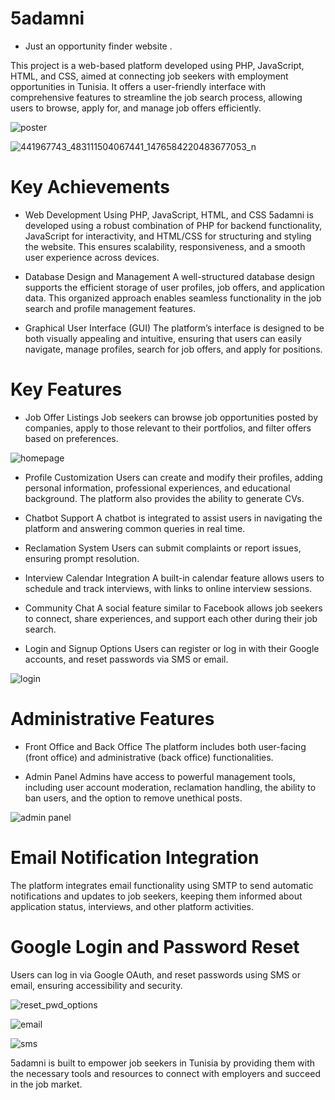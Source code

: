 # 5adamni
- Just an opportunity finder website .

This project is a web-based platform developed using PHP, JavaScript, HTML, and CSS, aimed at connecting job seekers with employment opportunities in Tunisia. It offers a user-friendly interface with comprehensive features to streamline the job search process, allowing users to browse, apply for, and manage job offers efficiently.

![poster](https://github.com/user-attachments/assets/1f61ffda-9af9-4dbe-8a78-cf6ebbc270f6)

![441967743_483111504067441_1476584220483677053_n](https://github.com/user-attachments/assets/07dd2b15-4a4a-493f-8567-a0d4664ab6ec)

# Key Achievements
- Web Development Using PHP, JavaScript, HTML, and CSS
5adamni is developed using a robust combination of PHP for backend functionality, JavaScript for interactivity, and HTML/CSS for structuring and styling the website. This ensures scalability, responsiveness, and a smooth user experience across devices.

- Database Design and Management
A well-structured database design supports the efficient storage of user profiles, job offers, and application data. This organized approach enables seamless functionality in the job search and profile management features.

- Graphical User Interface (GUI)
The platform’s interface is designed to be both visually appealing and intuitive, ensuring that users can easily navigate, manage profiles, search for job offers, and apply for positions.

# Key Features
- Job Offer Listings
Job seekers can browse job opportunities posted by companies, apply to those relevant to their portfolios, and filter offers based on preferences.

![homepage](https://github.com/user-attachments/assets/a545c21e-f221-4bcd-b002-918446364396)

- Profile Customization
Users can create and modify their profiles, adding personal information, professional experiences, and educational background. The platform also provides the ability to generate CVs.

- Chatbot Support
A chatbot is integrated to assist users in navigating the platform and answering common queries in real time.

- Reclamation System
Users can submit complaints or report issues, ensuring prompt resolution.

- Interview Calendar Integration
A built-in calendar feature allows users to schedule and track interviews, with links to online interview sessions.

- Community Chat
A social feature similar to Facebook allows job seekers to connect, share experiences, and support each other during their job search.

- Login and Signup Options
Users can register or log in with their Google accounts, and reset passwords via SMS or email.

![login](https://github.com/user-attachments/assets/715229b1-e446-42af-9d49-9713466b7003)

# Administrative Features
- Front Office and Back Office
The platform includes both user-facing (front office) and administrative (back office) functionalities.

- Admin Panel
Admins have access to powerful management tools, including user account moderation, reclamation handling, the ability to ban users, and the option to remove unethical posts.

![admin panel](https://github.com/user-attachments/assets/708fae18-3a90-4568-921d-7cdb639c9b49)

# Email Notification Integration
The platform integrates email functionality using SMTP to send automatic notifications and updates to job seekers, keeping them informed about application status, interviews, and other platform activities.

# Google Login and Password Reset
Users can log in via Google OAuth, and reset passwords using SMS or email, ensuring accessibility and security.

![reset_pwd_options](https://github.com/user-attachments/assets/b492745c-abf5-4690-868c-2cb60d8e35f7)

![email](https://github.com/user-attachments/assets/ed3a5adc-26c1-4a51-a714-a13ebd588e7a)

![sms](https://github.com/user-attachments/assets/eb9397f7-bfb7-498b-8c20-7046ada11204)

5adamni is built to empower job seekers in Tunisia by providing them with the necessary tools and resources to connect with employers and succeed in the job market.

